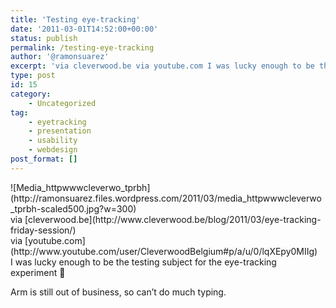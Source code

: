 ```yaml
---
title: 'Testing eye-tracking'
date: '2011-03-01T14:52:00+00:00'
status: publish
permalink: /testing-eye-tracking
author: '@ramonsuarez'
excerpt: 'via cleverwood.be via youtube.com I was lucky enough to be the testing subject for the eye-tracking experiment :) Arm is still out of business, so can''t do much typing.'
type: post
id: 15
category:
    - Uncategorized
tag:
    - eyetracking
    - presentation
    - usability
    - webdesign
post_format: []
---
```

<div class="posterous_bookmarklet_entry"><div class="p_embed p_image_embed">![Media_httpwwwcleverwo_tprbh](http://ramonsuarez.files.wordpress.com/2011/03/media_httpwwwcleverwo_tprbh-scaled500.jpg?w=300)</div><div class="posterous_quote_citation">via [cleverwood.be](http://www.cleverwood.be/blog/2011/03/eye-tracking-friday-session/)</div><div class="posterous_quote_citation">via [youtube.com](http://www.youtube.com/user/CleverwoodBelgium#p/a/u/0/lqXEpy0MIIg)</div>I was lucky enough to be the testing subject for the eye-tracking experiment 🙂

Arm is still out of business, so can’t do much typing.

</div>